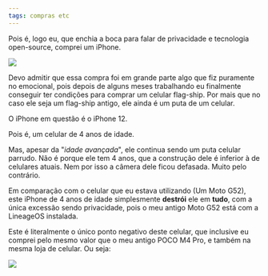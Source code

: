 ```yaml
---
tags: compras etc
---
```


Pois é, logo eu, que enchia a boca para falar de privacidade e
tecnologia open-source, comprei um iPhone.

![](../../assets/img/eah.jpg)

Devo admitir que essa compra foi em grande parte algo que fiz puramente
no emocional, pois depois de alguns meses trabalhando eu finalmente
conseguir ter condições para comprar um celular flag-ship. Por mais que
no caso ele seja um flag-ship antigo, ele ainda é um puta de um celular.

O iPhone em questão é o iPhone 12.

Pois é, um celular de 4 anos de idade.

Mas, apesar da \"*idade avançada*\", ele continua sendo um puta celular
parrudo. Não é porque ele tem 4 anos, que a construção dele é inferior à
de celulares atuais. Nem por isso a câmera dele ficou defasada. Muito
pelo contrário.

Em comparação com o celular que eu estava utilizando (Um Moto G52), este
iPhone de 4 anos de idade simplesmente **destrói** ele em **tudo**, com
a única excessão sendo privacidade, pois o meu antigo Moto G52 está com
a LineageOS instalada.

Este é literalmente o único ponto negativo deste celular, que inclusive
eu comprei pelo mesmo valor que o meu antigo POCO M4 Pro, e também na
mesma loja de celular. Ou seja:

![](https://static.displate.com/857x1200/displate/2022-12-08/941aad7a4e6139fe00aa5cd1fbc84aa7_6954feb865b5916c28c8f66026a0d6ce.jpg)

